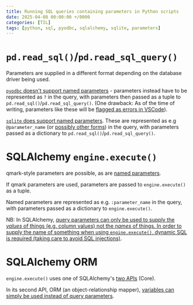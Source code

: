 ```yaml
---
title: Running SQL queries containing parameters in Python scripts
date: 2025-04-08 00:00:00 +/0000
categories: [TIL]
tags: [python, sql, pyodbc, sqlalchemy, sqlite, parameters]
---
```


# `pd.read_sql()`/`pd.read_sql_query()`
Parameters are supplied in a different format depending on the database driver being used.

[`pyodbc` doesn't support named parameters](https://stackoverflow.com/questions/32748982/does-pyodbc-support-any-form-of-named-parameters) - parameters instead have to be represented as `?` in the query, with parameters then passed as a tuple to `pd.read_sql()`/`pd.read_sql_query()`. (One drawback: As of the time of writing, parameters like these will be [flagged as errors in VSCode](https://github.com/microsoft/vscode-mssql/issues/19096)).

[`sqlite` does support named parameters](https://www.sqlite.org/lang_expr.html#varparam). These are represented as e.g `@parameter_name` (or [possibly other forms](https://www.sqlite.org/lang_expr.html#varparam)) in the query, with parameters passed as a dictionary to `pd.read_sql()`/`pd.read_sql_query()`.

# SQLAlchemy `engine.execute()`
qmark-style parameters are possible, as are [named parameters](https://stackoverflow.com/a/78089822/4659442).

If qmark parameters are used, parameters are passed to `engine.execute()` as a tuple.

Named parameters are represented as e.g. `:parameter_name` in the query, with parameters passed as a dictionary to `engine.execute()`.

NB: In SQLAlchemy, [query parameters can only be used to supply the _values_ of things (e.g. column values) not the _names_ of things. In order to supply the name of something when using `engine.execute()`, dynamic SQL is required (taking care to avoid SQL injections)](https://stackoverflow.com/a/72818255/4659442).

# SQLAlchemy ORM
`engine.execute()` uses one of SQLAlchemy's [two APIs](https://docs.sqlalchemy.org/en/20/tutorial/index.html) (Core).

In its second API, ORM (an object-relationship mapper), [variables can simply be used instead of query parameters](https://philipnye.github.io/_posts/2025-04-11-Using%20SQLAlchemy%20ORM.md).
